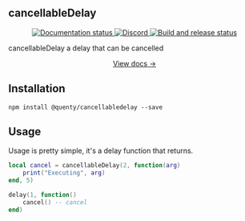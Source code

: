 ## cancellableDelay
<div align="center">
  <a href="http://quenty.github.io/NevermoreEngine/">
    <img src="https://github.com/Quenty/NevermoreEngine/actions/workflows/docs.yml/badge.svg" alt="Documentation status" />
  </a>
  <a href="https://discord.gg/mhtGUS8">
    <img src="https://img.shields.io/discord/385151591524597761?color=5865F2&label=discord&logo=discord&logoColor=white" alt="Discord" />
  </a>
  <a href="https://github.com/Quenty/NevermoreEngine/actions">
    <img src="https://github.com/Quenty/NevermoreEngine/actions/workflows/build.yml/badge.svg" alt="Build and release status" />
  </a>
</div>

cancellableDelay a delay that can be cancelled

<div align="center"><a href="https://quenty.github.io/NevermoreEngine/api/cancellabledelay">View docs →</a></div>

## Installation
```
npm install @quenty/cancellabledelay --save
```

## Usage
Usage is pretty simple, it's a delay function that returns.

```lua
local cancel = cancellableDelay(2, function(arg)
    print("Executing", arg)
end, 5)

delay(1, function()
    cancel() -- cancel
end)
```
